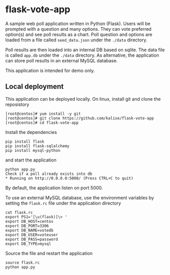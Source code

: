 # flask-vote-app
A sample web poll application written in Python (Flask).
Users will be prompted with a question and many options. They can vote preferred option(s) and see poll results as a chart. Poll question and options are loaded from a file called ``seed_data.json`` under the ``./data`` directory.

Poll results are then loaded into an internal DB based on sqlite. The data file is called ``app.db`` under the ``./data`` directory. As alternative, the application can store poll results in an external MySQL database.

This application is intended for demo only.

## Local deployment
This application can be deployed locally. On linux, install git and clone the reposistory

    [root@centos]# yum install -y git
    [root@centos]# git clone https://github.com/kalise/flask-vote-app
    [root@centos]# cd flask-vote-app
    
Install the dependencies

    pip install flask
    pip install flask-sqlalchemy
    pip install mysql-python

and start the application

    python app.py
    Check if a poll already exists into db
    * Running on http://0.0.0.0:5000/ (Press CTRL+C to quit)

By default, the application listen on port 5000.

To use an external MySQL database, use the environment variables by setting the ``flask.rc`` file under the application directory

    cat flask.rc
    export PS1='[\u(flask)]\> '
    export DB_HOST=centos
    export DB_PORT=3306
    export DB_NAME=votedb
    export DB_USER=voteuser
    export DB_PASS=password
    export DB_TYPE=mysql

Source the file and restart the application

    source flask.rc
    python app.py






